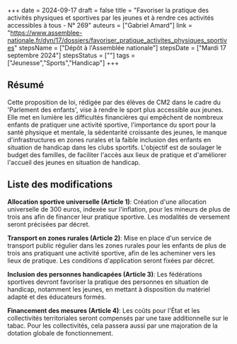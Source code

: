 +++
date = 2024-09-17
draft = false
title = "Favoriser la pratique des activités physiques et sportives par les jeunes et à rendre ces activités accessibles à tous - N° 269"
auteurs = ["Gabriel Amard"]
link = "https://www.assemblee-nationale.fr/dyn/17/dossiers/favoriser_pratique_activites_physiques_sportives"
stepsName = ["Dépôt à l'Assemblée nationale"]
stepsDate = ["Mardi 17 septembre 2024"]
stepsStatus = [""]
tags = ["Jeunesse","Sports","Handicap"]
+++

## Résumé

Cette proposition de loi, rédigée par des élèves de CM2 dans le cadre du 'Parlement des enfants', vise à rendre le sport plus accessible aux jeunes. Elle met en lumière les difficultés financières qui empêchent de nombreux enfants de pratiquer une activité sportive, l'importance du sport pour la santé physique et mentale, la sédentarité croissante des jeunes, le manque d'infrastructures en zones rurales et la faible inclusion des enfants en situation de handicap dans les clubs sportifs. L'objectif est de soulager le budget des familles, de faciliter l'accès aux lieux de pratique et d'améliorer l'accueil des jeunes en situation de handicap.

## Liste des modifications

**Allocation sportive universelle (Article 1)**: Création d'une allocation universelle de 300 euros, indexée sur l'inflation, pour les mineurs de plus de trois ans afin de financer leur pratique sportive. Les modalités de versement seront précisées par décret.

**Transport en zones rurales (Article 2)**: Mise en place d'un service de transport public régulier dans les zones rurales pour les enfants de plus de trois ans pratiquant une activité sportive, afin de les acheminer vers les lieux de pratique. Les conditions d'application seront fixées par décret.

**Inclusion des personnes handicapées (Article 3)**: Les fédérations sportives devront favoriser la pratique des personnes en situation de handicap, notamment les jeunes, en mettant à disposition du matériel adapté et des éducateurs formés.

**Financement des mesures (Article 4)**: Les coûts pour l'État et les collectivités territoriales seront compensés par une taxe additionnelle sur le tabac. Pour les collectivités, cela passera aussi par une majoration de la dotation globale de fonctionnement.
